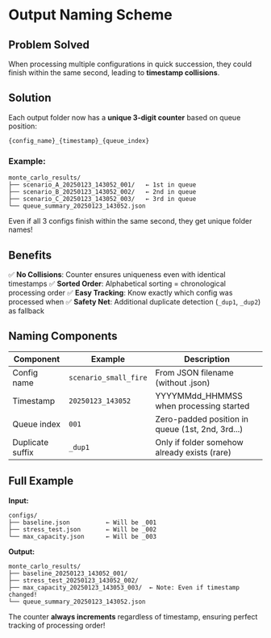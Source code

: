 # Output Naming Scheme

## Problem Solved

When processing multiple configurations in quick succession, they could finish within the same second, leading to **timestamp collisions**.

## Solution

Each output folder now has a **unique 3-digit counter** based on queue position:

```
{config_name}_{timestamp}_{queue_index}
```

### Example:

```
monte_carlo_results/
├── scenario_A_20250123_143052_001/   ← 1st in queue
├── scenario_B_20250123_143052_002/   ← 2nd in queue
├── scenario_C_20250123_143052_003/   ← 3rd in queue
└── queue_summary_20250123_143052.json
```

Even if all 3 configs finish within the same second, they get unique folder names!

## Benefits

✅ **No Collisions**: Counter ensures uniqueness even with identical timestamps
✅ **Sorted Order**: Alphabetical sorting = chronological processing order
✅ **Easy Tracking**: Know exactly which config was processed when
✅ **Safety Net**: Additional duplicate detection (`_dup1`, `_dup2`) as fallback

## Naming Components

| Component | Example | Description |
|-----------|---------|-------------|
| Config name | `scenario_small_fire` | From JSON filename (without .json) |
| Timestamp | `20250123_143052` | YYYYMMdd_HHMMSS when processing started |
| Queue index | `001` | Zero-padded position in queue (1st, 2nd, 3rd...) |
| Duplicate suffix | `_dup1` | Only if folder somehow already exists (rare) |

## Full Example

**Input:**
```
configs/
├── baseline.json          ← Will be _001
├── stress_test.json       ← Will be _002
└── max_capacity.json      ← Will be _003
```

**Output:**
```
monte_carlo_results/
├── baseline_20250123_143052_001/
├── stress_test_20250123_143052_002/
├── max_capacity_20250123_143053_003/  ← Note: Even if timestamp changed!
└── queue_summary_20250123_143052.json
```

The counter **always increments** regardless of timestamp, ensuring perfect tracking of processing order!

